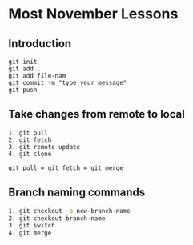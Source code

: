 # Most November Lessons

## Introduction

```git
git init
git add .
git add file-nam
git commit -m "type your message"
git push
```

## Take changes from remote to local

```shell
1. git pull
2. git fetch
3. git remote update
4. git clone  
```
`git pull = git fetch = git merge`

## Branch naming commands

```bash
1. git checkout -b new-branch-name
2. git checkout branch-name
3. git switch
4. git merge 
```